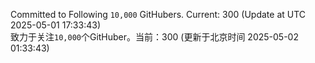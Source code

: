 Committed to Following `10,000` GitHubers. Current: <!-- FOLLOWING_COUNT -->300<!-- FOLLOWING_COUNT --> (Update at UTC <!-- LAST_UPDATED -->2025-05-01 17:33:43<!-- LAST_UPDATED -->)<br>
致力于关注`10,000`个GitHuber。当前：<!-- FOLLOWING_COUNT -->300<!-- FOLLOWING_COUNT --> (更新于北京时间 <!-- LAST_UPDATED_CST -->2025-05-02 01:33:43<!-- LAST_UPDATED_CST -->)
